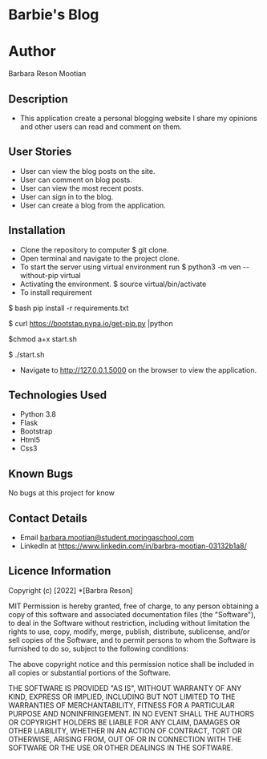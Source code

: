 # Barbie's Blog
# Author
Barbara Reson Mootian
## Description
* This application create a personal blogging website I share my opinions and other users can read and comment on them.

## User Stories
* User can  view the blog posts on the site.
* User can  comment on blog posts.
* User can view the most recent posts.
* User can sign in to the blog.
* User can create a blog from the application.

## Installation
* Clone the repository to computer 
  $ git clone.
* Open terminal and navigate to the project clone.
* To start the server using virtual environment run
   $ python3 -m ven --without-pip virtual
* Activating the environment.
   $ source virtual/bin/activate
* To install requirement

 $ bash pip install -r requirements.txt

 $ curl https://bootstap.pypa.io/get-pip.py |python
 
  $chmod a+x start.sh
  
   $ ./start.sh
   
* Navigate to http://127.0.0.1.5000 on the browser to view the application.

## Technologies Used
 * Python 3.8
 * Flask
 * Bootstrap
 * Html5
 * Css3

## Known Bugs
 No bugs at this project for know
 
## Contact Details
* Email barbara.mootian@student.moringaschool.com 
* LinkedIn at https://www.linkedin.com/in/barbra-mootian-03132b1a8/

## Licence Information
Copyright (c) [2022] *[Barbra Reson]

MIT Permission is hereby granted, free of charge, to any person obtaining a copy of this software and associated documentation files (the "Software"), to deal in the Software without restriction, including without limitation the rights to use, copy, modify, merge, publish, distribute, sublicense, and/or sell copies of the Software, and to permit persons to whom the Software is furnished to do so, subject to the following conditions:

The above copyright notice and this permission notice shall be included in all copies or substantial portions of the Software.

THE SOFTWARE IS PROVIDED "AS IS", WITHOUT WARRANTY OF ANY KIND, EXPRESS OR IMPLIED, INCLUDING BUT NOT LIMITED TO THE WARRANTIES OF MERCHANTABILITY, FITNESS FOR A PARTICULAR PURPOSE AND NONINFRINGEMENT. IN NO EVENT SHALL THE AUTHORS OR COPYRIGHT HOLDERS BE LIABLE FOR ANY CLAIM, DAMAGES OR OTHER LIABILITY, WHETHER IN AN ACTION OF CONTRACT, TORT OR OTHERWISE, ARISING FROM, OUT OF OR IN CONNECTION WITH THE SOFTWARE OR THE USE OR OTHER DEALINGS IN THE SOFTWARE.